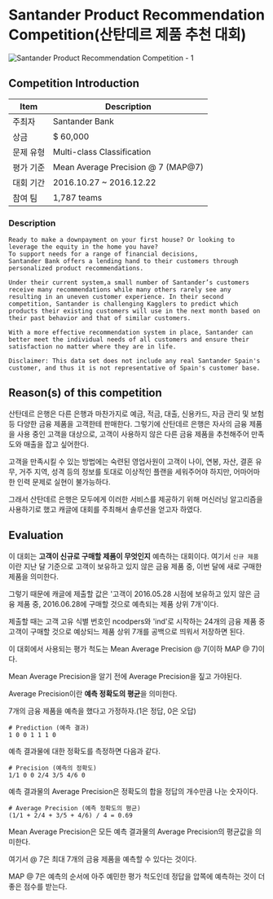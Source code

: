 # Santander Product Recommendation Competition(산탄데르 제품 추천 대회)

![Santander Product Recommendation Competition - 1](https://kaggle2.blob.core.windows.net/competitions/kaggle/5558/media/santander-banner-ts-660x.png)

## Competition Introduction

Item | Description
----|-----------
주최자 | Santander Bank
상금 | $ 60,000
문제 유형 | Multi-class Classification
평가 기준 | Mean Average Precision @ 7 (MAP@7)
대회 기간 | 2016.10.27 ~ 2016.12.22
참여 팀 | 1,787 teams

### Description

    Ready to make a downpayment on your first house? Or looking to leverage the equity in the home you have?
    To support needs for a range of financial decisions,
    Santander Bank offers a lending hand to their customers through personalized product recommendations.

    Under their current system,a small number of Santander’s customers receive many recommendations while many others rarely see any resulting in an uneven customer experience. In their second competition, Santander is challenging Kagglers to predict which products their existing customers will use in the next month based on their past behavior and that of similar customers.

    With a more effective recommendation system in place, Santander can better meet the individual needs of all customers and ensure their satisfaction no matter where they are in life.

    Disclaimer: This data set does not include any real Santander Spain's customer, and thus it is not representative of Spain's customer base. 
    
## Reason(s) of this competition

산탄데르 은행은 다른 은행과 마찬가지로 예금, 적금, 대출, 신용카드, 자금 관리 및 보험 등 다양한 금융 제품을 고객한테 판매한다. 그렇기에 산탄데르 은행은 자사의 금융 제품을 사용 중인 고객을 대상으로, 고객이 사용하지 않은 다른 금융 제품을 추천해주어 만족도와 매출을 잡고 싶어한다.

고객을 만족시킬 수 있는 방법에는 숙련된 영업사원이 고객이 나이, 연봉, 자산, 결혼 유무, 거주 지역, 성격 등의 정보를 토대로 이상적인 플랜을 세워주어야 하지만, 어마어마한 인력 문제로 실현이 불가능하다.

그래서 산탄데르 은행은 모두에게 이러한 서비스를 제공하기 위해 머신러닝 알고리즘을 사용하기로 했고 캐글에 대회를 주최해서 솔루션을 얻고자 하였다.

## Evaluation

이 대회는 **고객이 신규로 구매할 제품이 무엇인지** 예측하는 대회이다. 여기서 `신규 제품`이란 지난 달 기준으로 고객이 보유하고 있지 않은 금융 제품 중, 이번 달에 새로 구매한 제품을 의미한다.

그렇기 때문에 캐글에 제출할 값은 '고객이 2016.05.28 시점에 보유하고 있지 않은 금융 제품 중, 2016.06.28에 구매할 것으로 예측되는 제품 상위 7개'이다.

제출할 때는 고객 고유 식별 번호인 ncodpers와 'ind'로 시작하는 24개의 금융 제품 중 고객이 구매할 것으로 예상되느 제품 상위 7개를 공백으로 띄워서 저장하면 된다.

이 대회에서 사용되는 평가 척도는 Mean Average Precision @ 7(이하 MAP @ 7)이다.

Mean Average Precision을 알기 전에 Average Precision을 짚고 가야된다.

Average Precision이란 **예측 정확도의 평균**을 의미한다.

7개의 금융 제품을 예측을 했다고 가정하자.(1은 정답, 0은 오답)

    # Prediction (예측 결과)
    1 0 0 1 1 1 0
    
예측 결과물에 대한 정확도를 측정하면 다음과 같다.

    # Precision (예측의 정확도)
    1/1 0 0 2/4 3/5 4/6 0

예측 결과물의 Average Precision은 정확도의 합을 정답의 개수만큼 나눈 숫자이다.

    # Average Precision (예측 정확도의 평균)
    (1/1 + 2/4 + 3/5 + 4/6) / 4 = 0.69

Mean Average Precision은 모든 예측 결과물의 Average Precision의 평균값을 의미한다.

여기서 @ 7은 최대 7개의 금융 제품을 예측할 수 있다는 것이다.

MAP @ 7은 예측의 순서에 아주 예민한 평가 척도인데 정답을 압쪽에 예측하는 것이 더 좋은 점수를 받는다.
